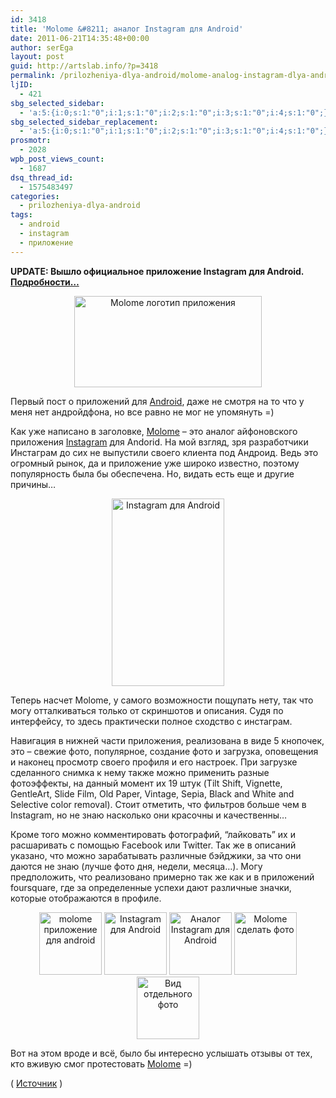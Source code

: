 ```yaml
---
id: 3418
title: 'Molome &#8211; аналог Instagram для Android'
date: 2011-06-21T14:35:48+00:00
author: serEga
layout: post
guid: http://artslab.info/?p=3418
permalink: /prilozheniya-dlya-android/molome-analog-instagram-dlya-android/
ljID:
  - 421
sbg_selected_sidebar:
  - 'a:5:{i:0;s:1:"0";i:1;s:1:"0";i:2;s:1:"0";i:3;s:1:"0";i:4;s:1:"0";}'
sbg_selected_sidebar_replacement:
  - 'a:5:{i:0;s:1:"0";i:1;s:1:"0";i:2;s:1:"0";i:3;s:1:"0";i:4;s:1:"0";}'
prosmotr:
  - 2028
wpb_post_views_count:
  - 1687
dsq_thread_id:
  - 1575483497
categories:
  - prilozheniya-dlya-android
tags:
  - android
  - instagram
  - приложение
---
```

**UPDATE: Вышло официальное приложение Instagram для Android. [Подробности&#8230;](http://artslab.info/prilozheniya-dlya-android/reliz-instagram-dlya-android/ "Релиз Instagram для Android")**

<center>
  <a href="{{site.img_cdn}}/molome_logo.jpg"><img src="{{site.img_cdn}}/molome_logo-300x146.jpg" alt="Molome логотип приложения" title="molome_logo" width="300" height="146" class="alignnone size-medium wp-image-3419" /></a>
</center>

Первый пост о приложений для [Android](http://artslab.info/tag/andoid/), даже не смотря на то что у меня нет андройдфона, но все равно не мог не упомянуть =)

Как уже написано в заголовке, [Molome](https://market.android.com/details?id=com.hlpth.molome) &#8211; это аналог айфоновского приложения [Instagram](http://artslab.info/tag/instagram/) для Andorid. На мой взгляд, зря разработчики Инстаграм до сих не выпустили своего клиента под Андроид. Ведь это огромный рынок, да и приложение уже широко известно, поэтому популярность была бы обеспечена. Но, видать есть еще и другие причины&#8230;

<center>
  <a href="{{site.img_cdn}}/molome_for_android.jpg"><img src="{{site.img_cdn}}/molome_for_android-180x300.jpg" alt="Instagram для Android" title="molome_for_android" width="180" height="300" class="alignnone size-medium wp-image-3422" srcset="{{site.img_cdn}}/molome_for_android-180x300.jpg 180w, {{site.img_cdn}}/molome_for_android.jpg 480w" sizes="(max-width: 180px) 100vw, 180px" /></a>
</center>

Теперь насчет Molome, у самого возможности пощупать нету, так что могу отталкиваться только от скриншотов и описания. Судя по интерфейсу, то здесь практически полное сходство с инстаграм.

Навигация в нижней части приложения, реализована в виде 5 кнопочек, это &#8211; свежие фото, популярное, создание фото и загрузка, оповещения и наконец просмотр своего профиля и его настроек. При загрузке сделанного снимка к нему также можно применить разные фотоэффекты, на данный момент их 19 штук (Tilt Shift, Vignette, GentleArt, Slide Film, Old Paper, Vintage, Sepia, Black and White and Selective color removal). Стоит отметить, что фильтров больше чем в Instagram, но не знаю насколько они красочны и качественны&#8230;

Кроме того можно комментировать фотографий, &#8220;лайковать&#8221; их и расшаривать с помощью Facebook или Twitter. Так же в описаний указано, что можно зарабатывать различные бэйджики, за что они даются не знаю (лучше фото дня, недели, месяца&#8230;). Могу предположить, что реализовано примерно так же как и в приложений foursquare, где за определенные успехи дают различные значки, которые отображаются в профиле.

<center>
  <a href="{{site.img_cdn}}/molome_instagram_for_android.jpg"><img src="{{site.img_cdn}}/molome_instagram_for_android-100x100.jpg" alt="molome приложение для android" title="molome_instagram_for_android" width="100" height="100" class="alignnone size-thumbnail wp-image-3423" /></a> <a href="{{site.img_cdn}}/molome_for_android.jpg"><img src="{{site.img_cdn}}/molome_for_android-100x100.jpg" alt="Instagram для Android" title="molome_for_android" width="100" height="100" class="alignnone size-thumbnail wp-image-3422" /></a> <a href="{{site.img_cdn}}/molome_andoid_app.jpg"><img src="{{site.img_cdn}}/molome_andoid_app-100x100.jpg" alt="Аналог Instagram для Android" title="molome_andoid_app" width="100" height="100" class="alignnone size-thumbnail wp-image-3420" /></a> <a href="{{site.img_cdn}}/molome_take_photo.jpg"><img src="{{site.img_cdn}}/molome_take_photo-100x100.jpg" alt="Molome сделать фото" title="molome_take_photo" width="100" height="100" class="alignnone size-thumbnail wp-image-3427" /></a> <a href="{{site.img_cdn}}/molome_app2.jpg"><img src="{{site.img_cdn}}/molome_app2-100x100.jpg" alt="Вид отдельного фото" title="molome_app2" width="100" height="100" class="alignnone size-thumbnail wp-image-3428" /></a>
</center>

Вот на этом вроде и всё, было бы интересно услышать отзывы от тех, кто вживую смог протестовать [Molome](https://market.android.com/details?id=com.hlpth.molome) =)

( [Источник](http://www.addictivetips.com/mobile/molome-the-symbian-instagram-hits-the-android-market-review/) )